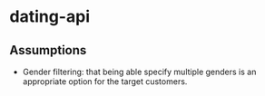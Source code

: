 # dating-api

## Assumptions
- Gender filtering: that being able specify multiple genders is an appropriate option for the target customers.